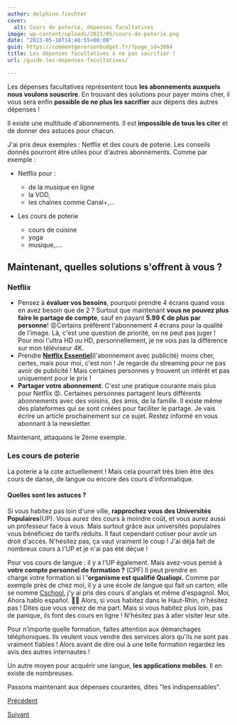 ```yaml
---
author: delphine.fiechter
cover:
  alt: Cours de poterie, dépenses facultatives
image: wp-content/uploads/2023/05/cours-de-poterie.png
date: "2023-05-10T14:40:55+00:00"
guid: https://commentgerersonbudget.fr/?page_id=3064
title: Les dépenses facultatives à ne pas sacrifier !
url: /guide-les-depenses-facultatives/

---
```

Les dépenses facultatives représentent tous **les abonnements auxquels nous voulons souscrire**. En trouvant des solutions pour payer moins cher, il vous sera enfin **possible de ne plus les sacrifier** aux dépens des autres dépenses !

Il existe une multitude d'abonnements. Il est **impossible de tous les citer** et de donner des astuces pour chacun.

J'ai pris deux exemples : Netflix et des cours de poterie. Les conseils donnés pourront être utiles pour d'autres abonnements. Comme par exemple :

- Netflix pour :
  - de la musique en ligne
  - la VOD,
  - les chaînes comme Canal+,...

- Les cours de poterie
  - cours de cuisine
  - yoga
  - musique,....

## Maintenant, quelles solutions s'offrent à vous ?

### Netflix

- Pensez à **évaluer vos besoins**, pourquoi prendre 4 écrans quand vous en avez besoin que de 2 ? Surtout que maintenant **vous ne pouvez plus faire le partage de compte**, sauf en payant **5.99 € de plus par personne**! 😡Certains préfèrent l'abonnement 4 écrans pour la qualité de l'image. Là, c'est une question de priorité, on ne peut pas juger ! Pour moi l'ultra HD ou HD, personnellement, je ne vois pas la différence sur mon téléviseur 4K.
- Prendre **[Netflix Essentiel](https://www.slate.fr/story/243983/netflix-avec-pub-television-prix-abonnement-essentiel "netflix essentiel")**(l'abonnement avec publicité) moins cher, certes, mais pour moi, c'est non ! Je regarde du streaming pour ne pas avoir de publicité ! Mais certaines personnes y trouvent un intérêt et pas uniquement pour le prix !
- **Partager votre abonnement**. C'est une pratique courante mais plus pour Netflix 😡. Certaines personnes partagent leurs différents abonnements avec des voisins, des amis, de la famille. Il existe même des plateformes qui se sont créées pour faciliter le partage. Je vais écrire un article prochainement sur ce sujet. Restez informé en vous abonnant à la newsletter.

Maintenant, attaquons le 2ème exemple.

### Les cours de poterie

La poterie a la cote actuellement ! Mais cela pourrait très bien être des cours de danse, de langue ou encore des cours d'informatique.

#### Quelles sont les astuces ?

Si vous habitez pas loin d'une ville, **rapprochez vous des Universités Populaires**(UP). Vous aurez des cours à moindre coût, et vous aurez aussi un professeur face à vous. Mais surtout grâce aux universités populaires vous bénéficiez de tarifs réduits. Il faut cependant cotiser pour avoir un droit d'accès. N'hésitez pas, ça vaut vraiment le coup ! J'ai déjà fait de nombreux cours à l'UP et je n'ai pas été déçue !

Pour vos cours de langue : il y a l'UP également. Mais avez-vous pensé à **votre compte personnel de formation ?** (CPF) Il peut prendre en charge votre formation si l **'organisme est qualifié Qualiopi.** Comme par exemple près de chez moi, il y a une école de langue qui fait un carton, elle se nomme [Cschool](https://www.cschool.fr/ "Cschool"), j'y ai pris des cours d'anglais et même d'espagnol. Moi, Ahora hablo español. 🤣🤣 Alors, si vous habitez dans le Haut-Rhin, n'hésitez pas ! Dites que vous venez de ma part. Mais si vous habitez plus loin, pas de panique, ils font des cours en ligne ! N'hésitez pas à aller visiter leur site.

Pour n’importe quelle formation, faites attention aux démarchages téléphoniques. Ils veulent vous vendre des services alors qu'ils ne sont pas vraiment fiables ! Alors avant de dire oui à une telle formation regardez les avis des autres internautes !

Un autre moyen pour acquérir une langue, **les applications mobiles**. Il en existe de nombreuses.

Passons maintenant aux dépenses courantes, dites "les indispensables".

[Précédent](https://commentgerersonbudget.fr/guide-les-depenses-extras "Précédent")

[Suivant](https://commentgerersonbudget.fr/guide-les-depenses-indispensables "Suivantles dépenses indispensables")
